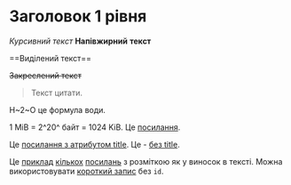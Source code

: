 # Заголовок 1 рівня
*Курсивний*  _текст_
**Напівжирний**  __текст__

==Виділений текст==

~~Закреслений текст~~ 

> Текст цитати.

H~2~O це формула води.

1 MiB = 2^20^ байт = 1024 KiB.
Це [посилання](https://example.com).

Це [посилання з атрибутом title](https://example.com "Я посилання"). Це - [без title](https://example.com).

Це [приклад][1] [кількох][2] [посилань][id] з розміткою як у виносок в тексті. Можна використовувати [короткий запис][] без `id`.

[1]: https://example.com "Назва посилання 1"
[2]: https://example.com/some
[id]: https://example.com/links (Назва посилання id)
[короткий запис]: https://example.com/short